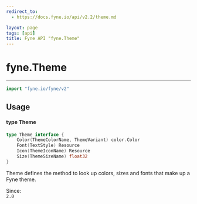 ```yaml
---
redirect_to:
  - https://docs.fyne.io/api/v2.2/theme.md

layout: page
tags: [api]
title: Fyne API "fyne.Theme"
---
```



# fyne.Theme
---
```go
import "fyne.io/fyne/v2"
```

## Usage

#### type Theme

```go
type Theme interface {
	Color(ThemeColorName, ThemeVariant) color.Color
	Font(TextStyle) Resource
	Icon(ThemeIconName) Resource
	Size(ThemeSizeName) float32
}
```

Theme defines the method to look up colors, sizes and fonts that make up a Fyne theme.


<div class="since">Since: <code>
2.0</code></div>
